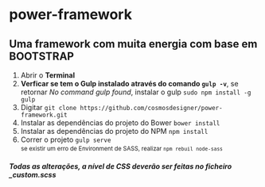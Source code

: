 # power-framework
## Uma framework com muita energia com base em BOOTSTRAP

<ol>
   <li>Abrir o <b>Terminal</b></li>
   <li><b>Verficar se tem o Gulp instalado através do comando <code>gulp -v</code></b>, se retornar <i>No command gulp found</i>, instalar o gulp <code>sudo npm install -g gulp</code></li>
    <li>Digitar <code>git clone https://github.com/cosmosdesigner/power-framework.git</code></li>
    <li>Instalar as dependências do projeto do Bower <code>bower install</code></li>
    <li>Instalar as dependências do projeto do NPM <code>npm install</code></li>
    <li>Correr o projeto <code>gulp serve</code><br/><small>se existir um erro de Environment de SASS, realizar <code>npm rebuil node-sass</code></small></li>
</ol>

<h5>Todas as alterações, a nível de CSS deverão ser feitas no ficheiro _custom.scss</h5>
